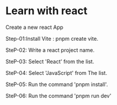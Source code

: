 # Learn with react
Create a new react App

Step-01:Install Vite : pnpm create vite.

SteP-02: Write a react project name.

SteP-03: Select 'React' from the list.

SteP-04: Select 'JavaScript' from The list.

SteP-05: Run the command 'pnpm install'.

SteP-06: Run the command 'pnpm run dev'

